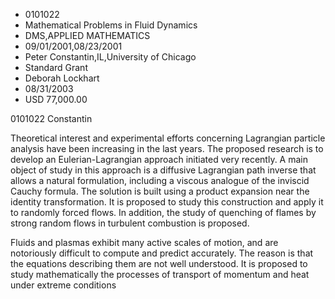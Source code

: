 
* 0101022
* Mathematical Problems in Fluid Dynamics
* DMS,APPLIED MATHEMATICS
* 09/01/2001,08/23/2001
* Peter Constantin,IL,University of Chicago
* Standard Grant
* Deborah Lockhart
* 08/31/2003
* USD 77,000.00

0101022 Constantin

Theoretical interest and experimental efforts concerning Lagrangian particle
analysis have been increasing in the last years. The proposed research is to
develop an Eulerian-Lagrangian approach initiated very recently. A main object
of study in this approach is a diffusive Lagrangian path inverse that allows a
natural formulation, including a viscous analogue of the inviscid Cauchy
formula. The solution is built using a product expansion near the identity
transformation. It is proposed to study this construction and apply it to
randomly forced flows. In addition, the study of quenching of flames by strong
random flows in turbulent combustion is proposed.

Fluids and plasmas exhibit many active scales of motion, and are notoriously
difficult to compute and predict accurately. The reason is that the equations
describing them are not well understood. It is proposed to study mathematically
the processes of transport of momentum and heat under extreme conditions
